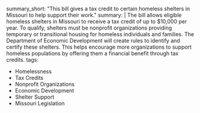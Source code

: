 summary_short: "This bill gives a tax credit to certain homeless shelters in Missouri to help support their work."
summary: |
  The bill allows eligible homeless shelters in Missouri to receive a tax credit of up to $10,000 per year. To qualify, shelters must be nonprofit organizations providing temporary or transitional housing for homeless individuals and families. The Department of Economic Development will create rules to identify and certify these shelters. This helps encourage more organizations to support homeless populations by offering them a financial benefit through tax credits.
tags:
  - Homelessness
  - Tax Credits
  - Nonprofit Organizations
  - Economic Development
  - Shelter Support
  - Missouri Legislation
